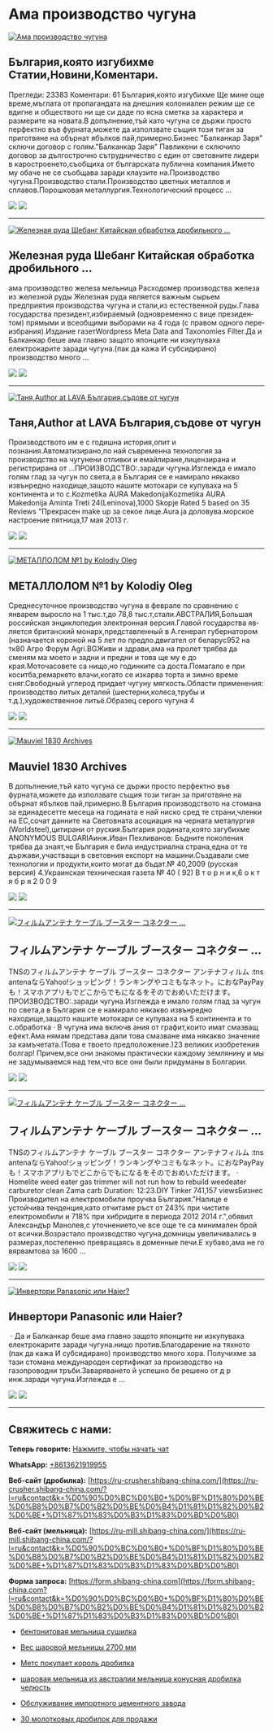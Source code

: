 # Ама производство чугуна

<a href="https://swt.shibang-china.com/?l=ru&img&k=%D0%90%D0%BC%D0%B0+%D0%BF%D1%80%D0%BE%D0%B8%D0%B7%D0%B2%D0%BE%D0%B4%D1%81%D1%82%D0%B2%D0%BE+%D1%87%D1%83%D0%B3%D1%83%D0%BD%D0%B0" target="_blank">![Ама производство чугуна](http://static.shibang-china.com/all-800x300/287.jpg)</a>

## България,която изгубихме Статии,Новини,Коментари.
Прегледи: 23383 Коментари: 61 България,която изгубихме Ще мине още време,мъглата от пропагандата на днешния колониален режим ще се вдигне и обществото ни ще си даде по ясна сметка за характера и размерите на новата.В допълнение,тъй като чугуна се държи просто перфектно във фурната,можете да използвате същия този тиган за приготвяне на обърнат ябълков пай,примерно.Бизнес &quot;Балканкар Заря&quot; сключи договор с голям.&quot;Балканкар Заря&quot; Павликени е сключилo договор за дългострочно сътрудничество с един от световните лидери в каростроенето,съобщиха от българската публична компания.Името му обаче не се съобщава заради клаузите на.Производство чугуна.Производство стали.Производство цветных металлов и сплавов.Порошковая металлургия.Технологический процесс …


<a href="https://whatsapp.shibangsoft.com/WhatsApp.php" target="_blank" title="WhatsApp">![](http://static.shibang-china.com/icon/whatsapp.png)</a> <a href="https://swt.shibang-china.com/?l=ru&icon&k=%D0%90%D0%BC%D0%B0+%D0%BF%D1%80%D0%BE%D0%B8%D0%B7%D0%B2%D0%BE%D0%B4%D1%81%D1%82%D0%B2%D0%BE+%D1%87%D1%83%D0%B3%D1%83%D0%BD%D0%B0" target="_blank">![](http://static.shibang-china.com/icon/chat-ru.png)</a>

---

<a href="https://swt.shibang-china.com/?l=ru&img&k=%D0%90%D0%BC%D0%B0+%D0%BF%D1%80%D0%BE%D0%B8%D0%B7%D0%B2%D0%BE%D0%B4%D1%81%D1%82%D0%B2%D0%BE+%D1%87%D1%83%D0%B3%D1%83%D0%BD%D0%B0" target="_blank">![Железная руда Шебанг Китайская обработка дробильного …](http://static.shibang-china.com/all-800x300/345.jpg)</a>

## Железная руда Шебанг Китайская обработка дробильного …
ама производство железа мельница Расходомер производства железа из железной руды Железная руда является важным сырьем предприятия производства чугуна и стали,из естественной руды.Гла&#173;ва государства пре&#173;зи&#173;дент,из&#173;би&#173;рае&#173;мый (од&#173;но&#173;вре&#173;мен&#173;но с ви&#173;це пре&#173;зи&#173;ден&#173;том) пря&#173;мы&#173;ми и все&#173;об&#173;щи&#173;ми вы&#173;бо&#173;ра&#173;ми на 4 го&#173;да (с пра&#173;вом од&#173;но&#173;го пе&#173;ре&#173;из&#173;бра&#173;ния).Издание газетWordpress Meta Data and Taxonomies Filter.Да и Балканкар беше ама главно защото японците ни изкупуваха електрокарите заради чугуна.(пак да кажа И субсидирано) производство много …


<a href="https://whatsapp.shibangsoft.com/WhatsApp.php" target="_blank" title="WhatsApp">![](http://static.shibang-china.com/icon/whatsapp.png)</a> <a href="https://swt.shibang-china.com/?l=ru&icon&k=%D0%90%D0%BC%D0%B0+%D0%BF%D1%80%D0%BE%D0%B8%D0%B7%D0%B2%D0%BE%D0%B4%D1%81%D1%82%D0%B2%D0%BE+%D1%87%D1%83%D0%B3%D1%83%D0%BD%D0%B0" target="_blank">![](http://static.shibang-china.com/icon/chat-ru.png)</a>

---

<a href="https://swt.shibang-china.com/?l=ru&img&k=%D0%90%D0%BC%D0%B0+%D0%BF%D1%80%D0%BE%D0%B8%D0%B7%D0%B2%D0%BE%D0%B4%D1%81%D1%82%D0%B2%D0%BE+%D1%87%D1%83%D0%B3%D1%83%D0%BD%D0%B0" target="_blank">![Таня,Author at LAVA България,съдове от чугун](http://static.shibang-china.com/all-800x300/868.jpg)</a>

## Таня,Author at LAVA България,съдове от чугун
Производството им е с годишна история,опит и познания.Автоматизирано,по най съвременна технология за производство на чугунени отливки и емайлиране,лицензирана и регистрирана от …ПРОИЗВОДСТВО:.заради чугуна.Изглежда е имало голям глад за чугун по света,а в България се е намирало някакво извънредно находище,защото нашите мотокари се купуваха на 5 континента и то с.Kozmetika AURA MakedonijaKozmetika AURA Makedonija Aminta Treti 24(Leninova),1000 Skopje Rated 5 based on 35 Reviews &quot;Прекрасен make up за секое лице.Aura ја доловува.морское настроение пятница,17 мая 2013 г.


<a href="https://whatsapp.shibangsoft.com/WhatsApp.php" target="_blank" title="WhatsApp">![](http://static.shibang-china.com/icon/whatsapp.png)</a> <a href="https://swt.shibang-china.com/?l=ru&icon&k=%D0%90%D0%BC%D0%B0+%D0%BF%D1%80%D0%BE%D0%B8%D0%B7%D0%B2%D0%BE%D0%B4%D1%81%D1%82%D0%B2%D0%BE+%D1%87%D1%83%D0%B3%D1%83%D0%BD%D0%B0" target="_blank">![](http://static.shibang-china.com/icon/chat-ru.png)</a>

---

<a href="https://swt.shibang-china.com/?l=ru&img&k=%D0%90%D0%BC%D0%B0+%D0%BF%D1%80%D0%BE%D0%B8%D0%B7%D0%B2%D0%BE%D0%B4%D1%81%D1%82%D0%B2%D0%BE+%D1%87%D1%83%D0%B3%D1%83%D0%BD%D0%B0" target="_blank">![МЕТАЛЛОЛОМ №1 by Kolodiy Oleg](http://static.shibang-china.com/all-800x300/784.jpg)</a>

## МЕТАЛЛОЛОМ №1 by Kolodiy Oleg
Среднесуточное производство чугуна в феврале по сравнению с январем выросло на 1 тыс.т,до 78,8 тыс.т,стали.АВСТРАЛИЯ,Большая российская энциклопедия электронная версия.Гла&#173;вой государства яв&#173;ля&#173;ет&#173;ся британский мо&#173;нарх,пред&#173;став&#173;лен&#173;ный в А.ге&#173;не&#173;рал гу&#173;бер&#173;на&#173;то&#173;ром (на&#173;зна&#173;ча&#173;ет&#173;ся ко&#173;ро&#173;ной на 5 лет по пред&#173;ло.двигател от беларус952 на тк80 Агро Форум Agri.BGЖиви и здрави,ама на пролет трябва да сменям ма моето и задни и предни и това ще му е до края.Моточасовете са нищо,но годинките са доста.Помагало е при коситба,ремаркето влачи,когато се изкарва торта и зимно време сняг.Свободный углерод придает чугуну мягкость.Области применения: производство литых деталей (шестерни,колеса,трубы и т.д.),художественное литьё.Образец серого чугуна 4


<a href="https://whatsapp.shibangsoft.com/WhatsApp.php" target="_blank" title="WhatsApp">![](http://static.shibang-china.com/icon/whatsapp.png)</a> <a href="https://swt.shibang-china.com/?l=ru&icon&k=%D0%90%D0%BC%D0%B0+%D0%BF%D1%80%D0%BE%D0%B8%D0%B7%D0%B2%D0%BE%D0%B4%D1%81%D1%82%D0%B2%D0%BE+%D1%87%D1%83%D0%B3%D1%83%D0%BD%D0%B0" target="_blank">![](http://static.shibang-china.com/icon/chat-ru.png)</a>

---

<a href="https://swt.shibang-china.com/?l=ru&img&k=%D0%90%D0%BC%D0%B0+%D0%BF%D1%80%D0%BE%D0%B8%D0%B7%D0%B2%D0%BE%D0%B4%D1%81%D1%82%D0%B2%D0%BE+%D1%87%D1%83%D0%B3%D1%83%D0%BD%D0%B0" target="_blank">![Mauviel 1830 Archives](http://static.shibang-china.com/all-800x300/655.jpg)</a>

## Mauviel 1830 Archives
В допълнение,тъй като чугуна се държи просто перфектно във фурната,можете да използвате същия този тиган за приготвяне на обърнат ябълков пай,примерно.В България производството на стомана за единадесетте месеца на годината е най ниско сред те страни,членки на ЕС,сочат данните на Световната асоциация на черната металургия (Worldsteel),цитирани от руския.България родината,която загубихме ANONYMOUS BULGARIAинж.Иван Пехливанов: Бъдните поколения трябва да знаят,че България е била индустриална страна,една от те държави,участващи в световния експорт на машини.Създавали сме технологии и продукти,които могат да бъдат.№ 40,2009 (русская версия) 4.Украинская техническая газета № 40 ( 92) В т о р н и к,6 о к т я б р я 2 0 0 9


<a href="https://whatsapp.shibangsoft.com/WhatsApp.php" target="_blank" title="WhatsApp">![](http://static.shibang-china.com/icon/whatsapp.png)</a> <a href="https://swt.shibang-china.com/?l=ru&icon&k=%D0%90%D0%BC%D0%B0+%D0%BF%D1%80%D0%BE%D0%B8%D0%B7%D0%B2%D0%BE%D0%B4%D1%81%D1%82%D0%B2%D0%BE+%D1%87%D1%83%D0%B3%D1%83%D0%BD%D0%B0" target="_blank">![](http://static.shibang-china.com/icon/chat-ru.png)</a>

---

<a href="https://swt.shibang-china.com/?l=ru&img&k=%D0%90%D0%BC%D0%B0+%D0%BF%D1%80%D0%BE%D0%B8%D0%B7%D0%B2%D0%BE%D0%B4%D1%81%D1%82%D0%B2%D0%BE+%D1%87%D1%83%D0%B3%D1%83%D0%BD%D0%B0" target="_blank">![フィルムアンテナ ケーブル ブースター コネクター …](http://static.shibang-china.com/all-800x300/1358.jpg)</a>

## フィルムアンテナ ケーブル ブースター コネクター …
TNSのフィルムアンテナ ケーブル ブースター コネクター アンテナフィルム :tns antenaならYahoo!ショッピング！ランキングやコミもなネット。におなPayPayも！スマホアプリもでどこからでもになるをそのでおめいただけます。ПРОИЗВОДСТВО:.заради чугуна.Изглежда е имало голям глад за чугун по света,а в България се е намирало някакво извънредно находище,защото нашите мотокари се купуваха на 5 континента и то с.обработка&nbsp;&#0183;&#32;В чугуна има включв ания от графит,които имат смазващ ефект.Ама нямам представа дали това смазване има някакво значение за камъчетата.(Това е твоето предположение.)23 великих изобретения болгар! Причем,все они знакомы практически каждому землянину и мы не задумываемся над тем,что все они были придуманы в Болгарии.


<a href="https://whatsapp.shibangsoft.com/WhatsApp.php" target="_blank" title="WhatsApp">![](http://static.shibang-china.com/icon/whatsapp.png)</a> <a href="https://swt.shibang-china.com/?l=ru&icon&k=%D0%90%D0%BC%D0%B0+%D0%BF%D1%80%D0%BE%D0%B8%D0%B7%D0%B2%D0%BE%D0%B4%D1%81%D1%82%D0%B2%D0%BE+%D1%87%D1%83%D0%B3%D1%83%D0%BD%D0%B0" target="_blank">![](http://static.shibang-china.com/icon/chat-ru.png)</a>

---

<a href="https://swt.shibang-china.com/?l=ru&img&k=%D0%90%D0%BC%D0%B0+%D0%BF%D1%80%D0%BE%D0%B8%D0%B7%D0%B2%D0%BE%D0%B4%D1%81%D1%82%D0%B2%D0%BE+%D1%87%D1%83%D0%B3%D1%83%D0%BD%D0%B0" target="_blank">![フィルムアンテナ ケーブル ブースター コネクター …](http://static.shibang-china.com/all-800x300/73.jpg)</a>

## フィルムアンテナ ケーブル ブースター コネクター …
TNSのフィルムアンテナ ケーブル ブースター コネクター アンテナフィルム :tns antenaならYahoo!ショッピング！ランキングやコミもなネット。におなPayPayも！スマホアプリもでどこからでもになるをそのでおめいただけます。&nbsp;&#0183;&#32;Homelite weed eater gas trimmer will not run how to rebuild weedeater carburetor clean Zama carb Duration: 12:23.DIY Tinker 741,157 viewsБизнес Производител на електромобили проучва България.&quot;Налице е устойчива тенденция,като отчитаме ръст от 243% при чистите електромобили и 718% при хибридите в периода 2012 2014 г.&quot;,обявил Александър Манолев,с уточнението,че все още те са минимален брой от всички.Возрастало производство чугуна,домницы увеличивались в размерах,постепенно превращаясь в доменные печи.Е хубаво,ама не го вярвамтова за 1600 …


<a href="https://whatsapp.shibangsoft.com/WhatsApp.php" target="_blank" title="WhatsApp">![](http://static.shibang-china.com/icon/whatsapp.png)</a> <a href="https://swt.shibang-china.com/?l=ru&icon&k=%D0%90%D0%BC%D0%B0+%D0%BF%D1%80%D0%BE%D0%B8%D0%B7%D0%B2%D0%BE%D0%B4%D1%81%D1%82%D0%B2%D0%BE+%D1%87%D1%83%D0%B3%D1%83%D0%BD%D0%B0" target="_blank">![](http://static.shibang-china.com/icon/chat-ru.png)</a>

---

<a href="https://swt.shibang-china.com/?l=ru&img&k=%D0%90%D0%BC%D0%B0+%D0%BF%D1%80%D0%BE%D0%B8%D0%B7%D0%B2%D0%BE%D0%B4%D1%81%D1%82%D0%B2%D0%BE+%D1%87%D1%83%D0%B3%D1%83%D0%BD%D0%B0" target="_blank">![Инвертори Panasonic или Haier?](http://static.shibang-china.com/all-800x300/565.jpg)</a>

## Инвертори Panasonic или Haier?
&nbsp;&#0183;&#32;Да и Балканкар беше ама главно защото японците ни изкупуваха електрокарите заради чугуна.нищо против.Благодарение на тяхното (пак да кажа И субсидирано) производство много хора. Получихме за тази стомана международен сертификат за производство на газопроводни тръби.Заваряването й успешно бе решено от д р инж.заради чугуна.Изглежда е …

<a href="https://whatsapp.shibangsoft.com/WhatsApp.php" target="_blank" title="WhatsApp">![](http://static.shibang-china.com/icon/whatsapp.png)</a> <a href="https://swt.shibang-china.com/?l=ru&icon&k=%D0%90%D0%BC%D0%B0+%D0%BF%D1%80%D0%BE%D0%B8%D0%B7%D0%B2%D0%BE%D0%B4%D1%81%D1%82%D0%B2%D0%BE+%D1%87%D1%83%D0%B3%D1%83%D0%BD%D0%B0" target="_blank">![](http://static.shibang-china.com/icon/chat-ru.png)</a>

---
## Свяжитесь с нами:

**Теперь говорите:** [Нажмите, чтобы начать чат](https://swt.shibang-china.com?l=ru&contact&k=%D0%90%D0%BC%D0%B0+%D0%BF%D1%80%D0%BE%D0%B8%D0%B7%D0%B2%D0%BE%D0%B4%D1%81%D1%82%D0%B2%D0%BE+%D1%87%D1%83%D0%B3%D1%83%D0%BD%D0%B0)

**WhatsApp:**  [+8613621919955](https://whatsapp.shibangsoft.com/WhatsApp.php)

**Веб-сайт (дробилка):** [https://ru-crusher.shibang-china.com/](https://ru-crusher.shibang-china.com/?l=ru&contact&k=%D0%90%D0%BC%D0%B0+%D0%BF%D1%80%D0%BE%D0%B8%D0%B7%D0%B2%D0%BE%D0%B4%D1%81%D1%82%D0%B2%D0%BE+%D1%87%D1%83%D0%B3%D1%83%D0%BD%D0%B0)

**Веб-сайт (мельница):** [https://ru-mill.shibang-china.com/](https://ru-mill.shibang-china.com/?l=ru&contact&k=%D0%90%D0%BC%D0%B0+%D0%BF%D1%80%D0%BE%D0%B8%D0%B7%D0%B2%D0%BE%D0%B4%D1%81%D1%82%D0%B2%D0%BE+%D1%87%D1%83%D0%B3%D1%83%D0%BD%D0%B0)

**Форма запроса:** [https://form.shibang-china.com](https://form.shibang-china.com?l=ru&contact&k=%D0%90%D0%BC%D0%B0+%D0%BF%D1%80%D0%BE%D0%B8%D0%B7%D0%B2%D0%BE%D0%B4%D1%81%D1%82%D0%B2%D0%BE+%D1%87%D1%83%D0%B3%D1%83%D0%BD%D0%B0)

* [бентонитовая мельница сушилка](../133/%D0%B1%D0%B5%D0%BD%D1%82%D0%BE%D0%BD%D0%B8%D1%82%D0%BE%D0%B2%D0%B0%D1%8F%20%D0%BC%D0%B5%D0%BB%D1%8C%D0%BD%D0%B8%D1%86%D0%B0%20%D1%81%D1%83%D1%88%D0%B8%D0%BB%D0%BA%D0%B0.md)

* [Вес шаровой мельницы 2700 мм](../131/%D0%92%D0%B5%D1%81%20%D1%88%D0%B0%D1%80%D0%BE%D0%B2%D0%BE%D0%B9%20%D0%BC%D0%B5%D0%BB%D1%8C%D0%BD%D0%B8%D1%86%D1%8B%202700%20%D0%BC%D0%BC.md)

* [Метс покупает король дробилка](../133/%D0%9C%D0%B5%D1%82%D1%81%20%D0%BF%D0%BE%D0%BA%D1%83%D0%BF%D0%B0%D0%B5%D1%82%20%D0%BA%D0%BE%D1%80%D0%BE%D0%BB%D1%8C%20%D0%B4%D1%80%D0%BE%D0%B1%D0%B8%D0%BB%D0%BA%D0%B0.md)

* [шаровая мельница из австралии мельница конусная дробилка челюсть](../131/%D1%88%D0%B0%D1%80%D0%BE%D0%B2%D0%B0%D1%8F%20%D0%BC%D0%B5%D0%BB%D1%8C%D0%BD%D0%B8%D1%86%D0%B0%20%D0%B8%D0%B7%20%D0%B0%D0%B2%D1%81%D1%82%D1%80%D0%B0%D0%BB%D0%B8%D0%B8%20%D0%BC%D0%B5%D0%BB%D1%8C%D0%BD%D0%B8%D1%86%D0%B0%20%D0%BA%D0%BE%D0%BD%D1%83%D1%81%D0%BD%D0%B0%D1%8F%20%D0%B4%D1%80%D0%BE%D0%B1%D0%B8%D0%BB%D0%BA%D0%B0%20%D1%87%D0%B5%D0%BB%D1%8E%D1%81%D1%82%D1%8C.md)

* [Обслуживание импортного цементного завода](../135/%D0%9E%D0%B1%D1%81%D0%BB%D1%83%D0%B6%D0%B8%D0%B2%D0%B0%D0%BD%D0%B8%D0%B5%20%D0%B8%D0%BC%D0%BF%D0%BE%D1%80%D1%82%D0%BD%D0%BE%D0%B3%D0%BE%20%D1%86%D0%B5%D0%BC%D0%B5%D0%BD%D1%82%D0%BD%D0%BE%D0%B3%D0%BE%20%D0%B7%D0%B0%D0%B2%D0%BE%D0%B4%D0%B0.md)

* [30 молотковых дробилок для продажи](../133/30%20%D0%BC%D0%BE%D0%BB%D0%BE%D1%82%D0%BA%D0%BE%D0%B2%D1%8B%D1%85%20%D0%B4%D1%80%D0%BE%D0%B1%D0%B8%D0%BB%D0%BE%D0%BA%20%D0%B4%D0%BB%D1%8F%20%D0%BF%D1%80%D0%BE%D0%B4%D0%B0%D0%B6%D0%B8.md)